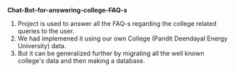 **Chat-Bot-for-answering-college-FAQ-s**

1. Project is used to answer all the FAQ-s regarding the college related queries to the user.
2. We had implemened it using our own College (Pandit Deendayal Energy University) data.
3. But it can be generalized further by migrating all the well known college's data and then making a database.
